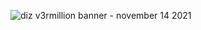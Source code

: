 ![diz v3rmillion banner - november 14 2021](https://user-images.githubusercontent.com/49292820/212777950-346f7dcf-d901-4c4b-8529-4157e9e4888b.png)

<!--
**Dizzota/Dizzota** is a ✨ _special_ ✨ repository because its `README.md` (this file) appears on your GitHub profile.

Here are some ideas to get you started:

- 🔭 I’m currently working on ...
- 🌱 I’m currently learning ...
- 👯 I’m looking to collaborate on ...
- 🤔 I’m looking for help with ...
- 💬 Ask me about ...
- 📫 How to reach me: ...
- 😄 Pronouns: ...
- ⚡ Fun fact: ...
-->
